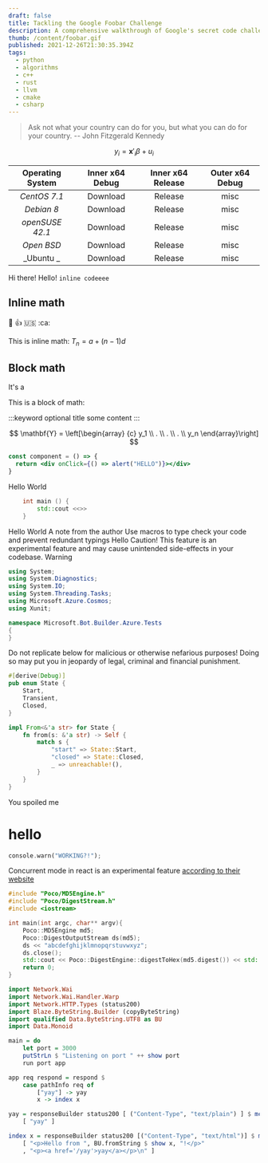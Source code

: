 ```yaml
---
draft: false
title: Tackling the Google Foobar Challenge
description: A comprehensive walkthrough of Google's secret code challenge
thumb: /content/foobar.gif
published: 2021-12-26T21:30:35.394Z
tags:
  - python
  - algorithms
  - c++
  - rust
  - llvm
  - cmake
  - csharp
---
```


> Ask not what your country can do for you, but what you can do for your country.
> -- John Fitzgerald Kennedy

$$y_i = \mathbf{x}'_i \beta + u_i$$

| Operating System | Inner x64 Debug | Inner x64 Release | Outer x64 Debug |
| :--------------: | :-------------: | :---------------: | :-------------: |
|   _CentOS 7.1_   |    Download     |      Release      |      misc       |
|    _Debian 8_    |    Download     |      Release      |      misc       |
| _openSUSE 42.1_  |    Download     |      Release      |      misc       |
|    _Open BSD_    |    Download     |      Release      |      misc       |
|    _Ubuntu _     |    Download     |      Release      |      misc       |

Hi there! Hello! `inline codeeee`

## Inline math

:wave: :+1: :us: :ca:

This is inline math: $T_n = a + (n-1)d$

## Block math

<p>It's a  </p>

This is a block of math:

:::keyword optional title
some content
:::

$$
\mathbf{Y} = \left[\begin{array}
  {c}
  y_1 \\
  . \\
  . \\
  . \\
  y_n
\end{array}\right]
$$

```jsx
const component = () => {
  return <div onClick={() => alert("HELLO")}></div>
}
```


<tabs>
<tab title="C++">
Hello World

```cpp
    int main () {
        std::cout <<>>
    }
```
</tab>
<tab title="C++">
    Hello World
</tab>
</tabs>
  
<admonition type="note" title="A quick note ...">
    A note from the author
</admonition>

<admonition type="tip" title="Productivity Tip">
    Use macros to type check your code and prevent redundant typings
</admonition>

<admonition type="info" title="A quick note ...">
    Hello
</admonition>

<admonition type="experimental" title="A quick note ...">
    Caution! This feature is an experimental feature and may cause unintended side-effects in your codebase. 
</admonition>

<admonition type="caution" title="A quick note ...">
    Warning 
</admonition>

<admonition type="danger" title="Danger!!!">


```csharp
using System;
using System.Diagnostics;
using System.IO;
using System.Threading.Tasks;
using Microsoft.Azure.Cosmos;
using Xunit;

namespace Microsoft.Bot.Builder.Azure.Tests
{
}
```
</admonition>

<admonition type="fatal" title="Your final warning!!!">
    Do not replicate below for malicious or otherwise nefarious purposes! Doing so may put you in jeopardy of legal, criminal and financial punishment.
</admonition>
  

```rust:main.rs
#[derive(Debug)]
pub enum State {
    Start,
    Transient,
    Closed,
}

impl From<&'a str> for State {
    fn from(s: &'a str) -> Self {
        match s {
            "start" => State::Start,
            "closed" => State::Closed,
            _ => unreachable!(),
        }
    }
}
```

<spoiler title="hello">
You spoiled me 

# hello

```rust
console.warn("WORKING?!");
```
</spoiler>

Concurrent mode in react is an experimental feature [according to their website](https://reactjs.org/)

```cpp:md5.cc
#include "Poco/MD5Engine.h"
#include "Poco/DigestStream.h"
#include <iostream>

int main(int argc, char** argv){
    Poco::MD5Engine md5;
    Poco::DigestOutputStream ds(md5);
    ds << "abcdefghijklmnopqrstuvwxyz";
    ds.close();
    std::cout << Poco::DigestEngine::digestToHex(md5.digest()) << std::endl;
    return 0;
}
```

```haskell
import Network.Wai
import Network.Wai.Handler.Warp
import Network.HTTP.Types (status200)
import Blaze.ByteString.Builder (copyByteString)
import qualified Data.ByteString.UTF8 as BU
import Data.Monoid

main = do
    let port = 3000
    putStrLn $ "Listening on port " ++ show port
    run port app

app req respond = respond $
    case pathInfo req of
        ["yay"] -> yay
        x -> index x

yay = responseBuilder status200 [ ("Content-Type", "text/plain") ] $ mconcat $ map copyByteString
    [ "yay" ]

index x = responseBuilder status200 [("Content-Type", "text/html")] $ mconcat $ map copyByteString
    [ "<p>Hello from ", BU.fromString $ show x, "!</p>"
    , "<p><a href='/yay'>yay</a></p>\n" ]
```
